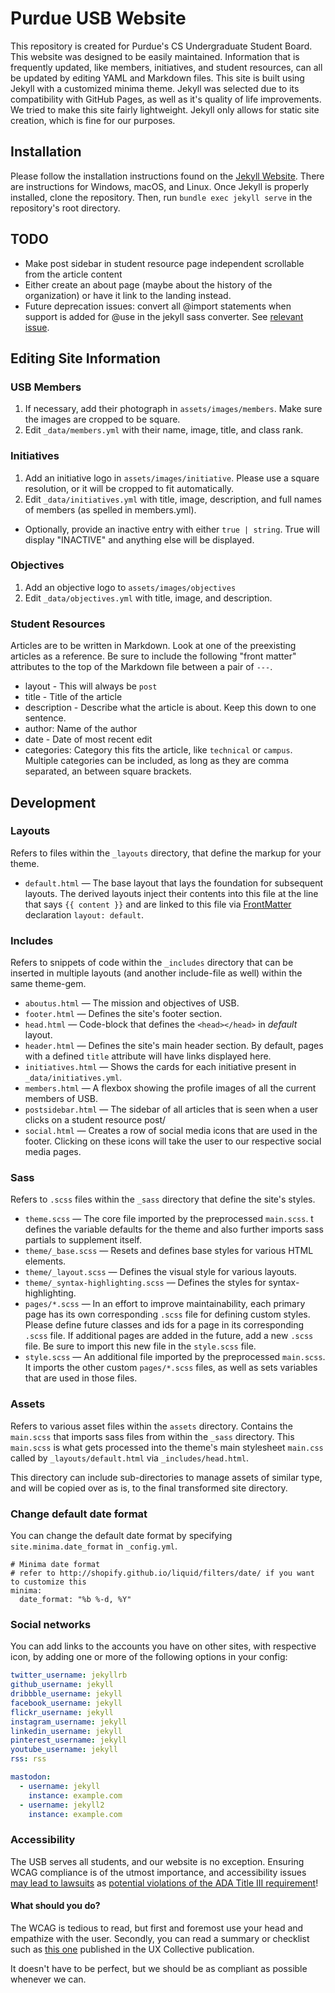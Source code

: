 # Purdue USB Website

This repository is created for Purdue's CS Undergraduate Student Board. This website was designed to be easily maintained. Information that is frequently updated, like members, initiatives, and student resources, can all be updated by editing YAML and Markdown files. This site is built using Jekyll with a customized minima theme. Jekyll was selected due to its compatibility with GitHub Pages, as well as it's quality of life improvements. We tried to make this site fairly lightweight. Jekyll only allows for static site creation, which is fine for our purposes.

## Installation

Please follow the installation instructions found on the [Jekyll Website](https://jekyllrb.com/docs/installation/). There are instructions for Windows, macOS, and Linux. Once Jekyll is properly installed, clone the repository. Then, run `bundle exec jekyll serve` in the repository's root directory.

## TODO

- Make post sidebar in student resource page independent scrollable from the article content
- Either create an about page (maybe about the history of the organization) or have it link to the landing instead.
- Future deprecation issues: convert all @import statements when support is added for @use in the jekyll sass converter. See [relevant issue](https://github.com/jekyll/jekyll-sass-converter/issues/105).

## Editing Site Information

### USB Members

1. If necessary, add their photograph in `assets/images/members`. Make sure the images are cropped to be square.
2. Edit `_data/members.yml` with their name, image, title, and class rank.

### Initiatives

1. Add an initiative logo in `assets/images/initiative`. Please use a square resolution, or it will be cropped to fit automatically.
2. Edit `_data/initiatives.yml` with title, image, description, and full names of members (as spelled in members.yml).
  * Optionally, provide an inactive entry with either `true | string`. True will display "INACTIVE" and anything else will be displayed.

### Objectives

1. Add an objective logo to `assets/images/objectives`
2. Edit `_data/objectives.yml` with title, image, and description.

### Student Resources

Articles are to be written in Markdown. Look at one of the preexisting articles as a reference. Be sure to include the following "front matter" attributes to the top of the Markdown file between a pair of `---`.

- layout - This will always be `post`
- title - Title of the article
- description - Describe what the article is about. Keep this down to one sentence.
- author: Name of the author
- date - Date of most recent edit
- categories: Category this fits the article, like `technical` or `campus`. Multiple categories can be included, as long as they are comma separated, an between square brackets.

## Development

### Layouts

Refers to files within the `_layouts` directory, that define the markup for your theme.

- `default.html` &mdash; The base layout that lays the foundation for subsequent layouts. The derived layouts inject their contents into this file at the line that says `{{ content }}` and are linked to this file via [FrontMatter](https://jekyllrb.com/docs/frontmatter/) declaration `layout: default`.

### Includes

Refers to snippets of code within the `_includes` directory that can be inserted in multiple layouts (and another include-file as well) within the same theme-gem.

- `aboutus.html` &mdash; The mission and objectives of USB.
- `footer.html` &mdash; Defines the site's footer section.
- `head.html` &mdash; Code-block that defines the `<head></head>` in _default_ layout.
- `header.html` &mdash; Defines the site's main header section. By default, pages with a defined `title` attribute will have links displayed here.
- `initiatives.html` &mdash; Shows the cards for each initiative present in `_data/initiatives.yml`.
- `members.html` &mdash; A flexbox showing the profile images of all the current members of USB.
- `postsidebar.html` &mdash; The sidebar of all articles that is seen when a user clicks on a student resource post/
- `social.html` &mdash; Creates a row of social media icons that are used in the footer. Clicking on these icons will take the user to our respective social media pages.

### Sass

Refers to `.scss` files within the `_sass` directory that define the site's styles.

- `theme.scss` &mdash; The core file imported by the preprocessed `main.scss`. t defines the variable defaults for the theme and also further imports sass partials to supplement itself.
- `theme/_base.scss` &mdash; Resets and defines base styles for various HTML elements.
- `theme/_layout.scss` &mdash; Defines the visual style for various layouts.
- `theme/_syntax-highlighting.scss` &mdash; Defines the styles for syntax-highlighting.
- `pages/*.scss` &mdash; In an effort to improve maintainability, each primary page has its own corresponding `.scss` file for defining custom styles. Please define future classes and ids for a page in its corresponding `.scss` file. If additional pages are added in the future, add a new `.scss` file. Be sure to import this new file in the `style.scss` file.
- `style.scss` &mdash; An additional file imported by the preprocessed `main.scss`. It imports the other custom `pages/*.scss` files, as well as sets variables that are used in those files.

### Assets

Refers to various asset files within the `assets` directory.
Contains the `main.scss` that imports sass files from within the `_sass` directory. This `main.scss` is what gets processed into the theme's main stylesheet `main.css` called by `_layouts/default.html` via `_includes/head.html`.

This directory can include sub-directories to manage assets of similar type, and will be copied over as is, to the final transformed site directory.

### Change default date format

You can change the default date format by specifying `site.minima.date_format`
in `_config.yml`.

```
# Minima date format
# refer to http://shopify.github.io/liquid/filters/date/ if you want to customize this
minima:
  date_format: "%b %-d, %Y"
```

### Social networks

You can add links to the accounts you have on other sites, with respective icon, by adding one or more of the following options in your config:

```yaml
twitter_username: jekyllrb
github_username: jekyll
dribbble_username: jekyll
facebook_username: jekyll
flickr_username: jekyll
instagram_username: jekyll
linkedin_username: jekyll
pinterest_username: jekyll
youtube_username: jekyll
rss: rss

mastodon:
  - username: jekyll
    instance: example.com
  - username: jekyll2
    instance: example.com
```

### Accessibility

The USB serves all students, and our website is no exception. Ensuring WCAG compliance is of the utmost importance, and accessibility issues [may lead to lawsuits](https://www.boia.org/blog/is-there-a-legal-requirement-to-implement-wcag) as [potential violations of the ADA Title III requirement](https://www.grassley.senate.gov/sites/default/files/documents/2018-10-11%20DOJ%20to%20Grassley%20-%20ADA%20Website%20Accessibility.pdf)!

#### What should you do?

The WCAG is tedious to read, but first and foremost use your head and empathize with the user. Secondly, you can read a summary or checklist such as [this one](https://uxdesign.cc/web-accessibility-standards-an-overview-for-designers-1a4d39f2fe5e) published in the UX Collective publication.

It doesn't have to be perfect, but we should be as compliant as possible whenever we can.